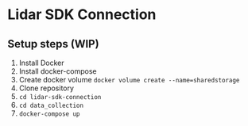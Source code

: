 # Lidar SDK Connection

## Setup steps (WIP)
1. Install Docker
2. Install docker-compose
2. Create docker volume `docker volume create --name=sharedstorage`
3. Clone repository
4. `cd lidar-sdk-connection`
5. `cd data_collection`
6. `docker-compose up`

